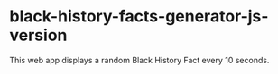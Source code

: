 # black-history-facts-generator-js-version
This web app displays a random Black History Fact every 10 seconds.
